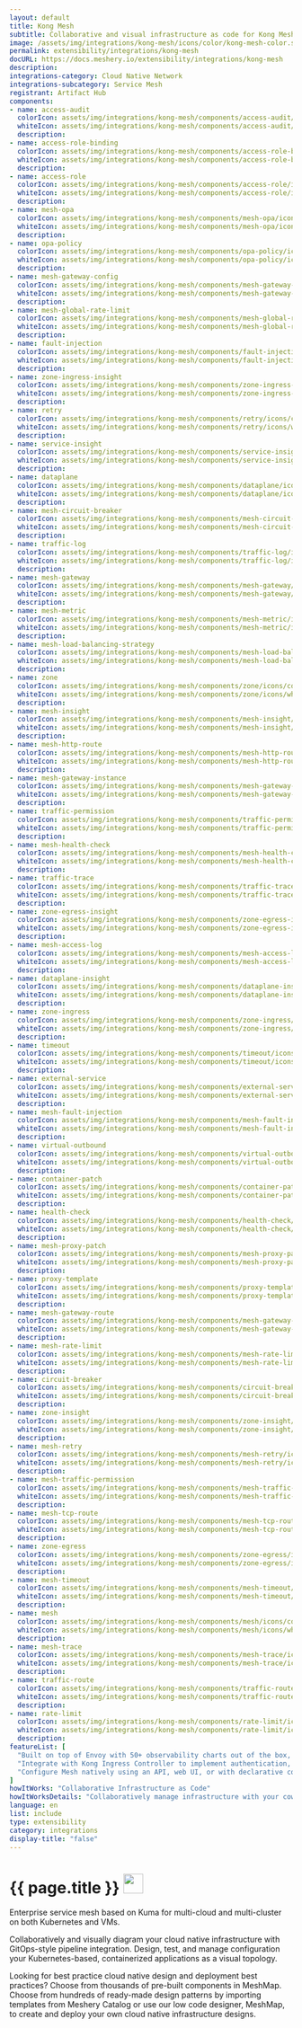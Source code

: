 ```yaml
---
layout: default
title: Kong Mesh
subtitle: Collaborative and visual infrastructure as code for Kong Mesh
image: /assets/img/integrations/kong-mesh/icons/color/kong-mesh-color.svg
permalink: extensibility/integrations/kong-mesh
docURL: https://docs.meshery.io/extensibility/integrations/kong-mesh
description: 
integrations-category: Cloud Native Network
integrations-subcategory: Service Mesh
registrant: Artifact Hub
components: 
- name: access-audit
  colorIcon: assets/img/integrations/kong-mesh/components/access-audit/icons/color/access-audit-color.svg
  whiteIcon: assets/img/integrations/kong-mesh/components/access-audit/icons/white/access-audit-white.svg
  description: 
- name: access-role-binding
  colorIcon: assets/img/integrations/kong-mesh/components/access-role-binding/icons/color/access-role-binding-color.svg
  whiteIcon: assets/img/integrations/kong-mesh/components/access-role-binding/icons/white/access-role-binding-white.svg
  description: 
- name: access-role
  colorIcon: assets/img/integrations/kong-mesh/components/access-role/icons/color/access-role-color.svg
  whiteIcon: assets/img/integrations/kong-mesh/components/access-role/icons/white/access-role-white.svg
  description: 
- name: mesh-opa
  colorIcon: assets/img/integrations/kong-mesh/components/mesh-opa/icons/color/mesh-opa-color.svg
  whiteIcon: assets/img/integrations/kong-mesh/components/mesh-opa/icons/white/mesh-opa-white.svg
  description: 
- name: opa-policy
  colorIcon: assets/img/integrations/kong-mesh/components/opa-policy/icons/color/opa-policy-color.svg
  whiteIcon: assets/img/integrations/kong-mesh/components/opa-policy/icons/white/opa-policy-white.svg
  description: 
- name: mesh-gateway-config
  colorIcon: assets/img/integrations/kong-mesh/components/mesh-gateway-config/icons/color/mesh-gateway-config-color.svg
  whiteIcon: assets/img/integrations/kong-mesh/components/mesh-gateway-config/icons/white/mesh-gateway-config-white.svg
  description: 
- name: mesh-global-rate-limit
  colorIcon: assets/img/integrations/kong-mesh/components/mesh-global-rate-limit/icons/color/mesh-global-rate-limit-color.svg
  whiteIcon: assets/img/integrations/kong-mesh/components/mesh-global-rate-limit/icons/white/mesh-global-rate-limit-white.svg
  description: 
- name: fault-injection
  colorIcon: assets/img/integrations/kong-mesh/components/fault-injection/icons/color/fault-injection-color.svg
  whiteIcon: assets/img/integrations/kong-mesh/components/fault-injection/icons/white/fault-injection-white.svg
  description: 
- name: zone-ingress-insight
  colorIcon: assets/img/integrations/kong-mesh/components/zone-ingress-insight/icons/color/zone-ingress-insight-color.svg
  whiteIcon: assets/img/integrations/kong-mesh/components/zone-ingress-insight/icons/white/zone-ingress-insight-white.svg
  description: 
- name: retry
  colorIcon: assets/img/integrations/kong-mesh/components/retry/icons/color/retry-color.svg
  whiteIcon: assets/img/integrations/kong-mesh/components/retry/icons/white/retry-white.svg
  description: 
- name: service-insight
  colorIcon: assets/img/integrations/kong-mesh/components/service-insight/icons/color/service-insight-color.svg
  whiteIcon: assets/img/integrations/kong-mesh/components/service-insight/icons/white/service-insight-white.svg
  description: 
- name: dataplane
  colorIcon: assets/img/integrations/kong-mesh/components/dataplane/icons/color/dataplane-color.svg
  whiteIcon: assets/img/integrations/kong-mesh/components/dataplane/icons/white/dataplane-white.svg
  description: 
- name: mesh-circuit-breaker
  colorIcon: assets/img/integrations/kong-mesh/components/mesh-circuit-breaker/icons/color/mesh-circuit-breaker-color.svg
  whiteIcon: assets/img/integrations/kong-mesh/components/mesh-circuit-breaker/icons/white/mesh-circuit-breaker-white.svg
  description: 
- name: traffic-log
  colorIcon: assets/img/integrations/kong-mesh/components/traffic-log/icons/color/traffic-log-color.svg
  whiteIcon: assets/img/integrations/kong-mesh/components/traffic-log/icons/white/traffic-log-white.svg
  description: 
- name: mesh-gateway
  colorIcon: assets/img/integrations/kong-mesh/components/mesh-gateway/icons/color/mesh-gateway-color.svg
  whiteIcon: assets/img/integrations/kong-mesh/components/mesh-gateway/icons/white/mesh-gateway-white.svg
  description: 
- name: mesh-metric
  colorIcon: assets/img/integrations/kong-mesh/components/mesh-metric/icons/color/mesh-metric-color.svg
  whiteIcon: assets/img/integrations/kong-mesh/components/mesh-metric/icons/white/mesh-metric-white.svg
  description: 
- name: mesh-load-balancing-strategy
  colorIcon: assets/img/integrations/kong-mesh/components/mesh-load-balancing-strategy/icons/color/mesh-load-balancing-strategy-color.svg
  whiteIcon: assets/img/integrations/kong-mesh/components/mesh-load-balancing-strategy/icons/white/mesh-load-balancing-strategy-white.svg
  description: 
- name: zone
  colorIcon: assets/img/integrations/kong-mesh/components/zone/icons/color/zone-color.svg
  whiteIcon: assets/img/integrations/kong-mesh/components/zone/icons/white/zone-white.svg
  description: 
- name: mesh-insight
  colorIcon: assets/img/integrations/kong-mesh/components/mesh-insight/icons/color/mesh-insight-color.svg
  whiteIcon: assets/img/integrations/kong-mesh/components/mesh-insight/icons/white/mesh-insight-white.svg
  description: 
- name: mesh-http-route
  colorIcon: assets/img/integrations/kong-mesh/components/mesh-http-route/icons/color/mesh-http-route-color.svg
  whiteIcon: assets/img/integrations/kong-mesh/components/mesh-http-route/icons/white/mesh-http-route-white.svg
  description: 
- name: mesh-gateway-instance
  colorIcon: assets/img/integrations/kong-mesh/components/mesh-gateway-instance/icons/color/mesh-gateway-instance-color.svg
  whiteIcon: assets/img/integrations/kong-mesh/components/mesh-gateway-instance/icons/white/mesh-gateway-instance-white.svg
  description: 
- name: traffic-permission
  colorIcon: assets/img/integrations/kong-mesh/components/traffic-permission/icons/color/traffic-permission-color.svg
  whiteIcon: assets/img/integrations/kong-mesh/components/traffic-permission/icons/white/traffic-permission-white.svg
  description: 
- name: mesh-health-check
  colorIcon: assets/img/integrations/kong-mesh/components/mesh-health-check/icons/color/mesh-health-check-color.svg
  whiteIcon: assets/img/integrations/kong-mesh/components/mesh-health-check/icons/white/mesh-health-check-white.svg
  description: 
- name: traffic-trace
  colorIcon: assets/img/integrations/kong-mesh/components/traffic-trace/icons/color/traffic-trace-color.svg
  whiteIcon: assets/img/integrations/kong-mesh/components/traffic-trace/icons/white/traffic-trace-white.svg
  description: 
- name: zone-egress-insight
  colorIcon: assets/img/integrations/kong-mesh/components/zone-egress-insight/icons/color/zone-egress-insight-color.svg
  whiteIcon: assets/img/integrations/kong-mesh/components/zone-egress-insight/icons/white/zone-egress-insight-white.svg
  description: 
- name: mesh-access-log
  colorIcon: assets/img/integrations/kong-mesh/components/mesh-access-log/icons/color/mesh-access-log-color.svg
  whiteIcon: assets/img/integrations/kong-mesh/components/mesh-access-log/icons/white/mesh-access-log-white.svg
  description: 
- name: dataplane-insight
  colorIcon: assets/img/integrations/kong-mesh/components/dataplane-insight/icons/color/dataplane-insight-color.svg
  whiteIcon: assets/img/integrations/kong-mesh/components/dataplane-insight/icons/white/dataplane-insight-white.svg
  description: 
- name: zone-ingress
  colorIcon: assets/img/integrations/kong-mesh/components/zone-ingress/icons/color/zone-ingress-color.svg
  whiteIcon: assets/img/integrations/kong-mesh/components/zone-ingress/icons/white/zone-ingress-white.svg
  description: 
- name: timeout
  colorIcon: assets/img/integrations/kong-mesh/components/timeout/icons/color/timeout-color.svg
  whiteIcon: assets/img/integrations/kong-mesh/components/timeout/icons/white/timeout-white.svg
  description: 
- name: external-service
  colorIcon: assets/img/integrations/kong-mesh/components/external-service/icons/color/external-service-color.svg
  whiteIcon: assets/img/integrations/kong-mesh/components/external-service/icons/white/external-service-white.svg
  description: 
- name: mesh-fault-injection
  colorIcon: assets/img/integrations/kong-mesh/components/mesh-fault-injection/icons/color/mesh-fault-injection-color.svg
  whiteIcon: assets/img/integrations/kong-mesh/components/mesh-fault-injection/icons/white/mesh-fault-injection-white.svg
  description: 
- name: virtual-outbound
  colorIcon: assets/img/integrations/kong-mesh/components/virtual-outbound/icons/color/virtual-outbound-color.svg
  whiteIcon: assets/img/integrations/kong-mesh/components/virtual-outbound/icons/white/virtual-outbound-white.svg
  description: 
- name: container-patch
  colorIcon: assets/img/integrations/kong-mesh/components/container-patch/icons/color/container-patch-color.svg
  whiteIcon: assets/img/integrations/kong-mesh/components/container-patch/icons/white/container-patch-white.svg
  description: 
- name: health-check
  colorIcon: assets/img/integrations/kong-mesh/components/health-check/icons/color/health-check-color.svg
  whiteIcon: assets/img/integrations/kong-mesh/components/health-check/icons/white/health-check-white.svg
  description: 
- name: mesh-proxy-patch
  colorIcon: assets/img/integrations/kong-mesh/components/mesh-proxy-patch/icons/color/mesh-proxy-patch-color.svg
  whiteIcon: assets/img/integrations/kong-mesh/components/mesh-proxy-patch/icons/white/mesh-proxy-patch-white.svg
  description: 
- name: proxy-template
  colorIcon: assets/img/integrations/kong-mesh/components/proxy-template/icons/color/proxy-template-color.svg
  whiteIcon: assets/img/integrations/kong-mesh/components/proxy-template/icons/white/proxy-template-white.svg
  description: 
- name: mesh-gateway-route
  colorIcon: assets/img/integrations/kong-mesh/components/mesh-gateway-route/icons/color/mesh-gateway-route-color.svg
  whiteIcon: assets/img/integrations/kong-mesh/components/mesh-gateway-route/icons/white/mesh-gateway-route-white.svg
  description: 
- name: mesh-rate-limit
  colorIcon: assets/img/integrations/kong-mesh/components/mesh-rate-limit/icons/color/mesh-rate-limit-color.svg
  whiteIcon: assets/img/integrations/kong-mesh/components/mesh-rate-limit/icons/white/mesh-rate-limit-white.svg
  description: 
- name: circuit-breaker
  colorIcon: assets/img/integrations/kong-mesh/components/circuit-breaker/icons/color/circuit-breaker-color.svg
  whiteIcon: assets/img/integrations/kong-mesh/components/circuit-breaker/icons/white/circuit-breaker-white.svg
  description: 
- name: zone-insight
  colorIcon: assets/img/integrations/kong-mesh/components/zone-insight/icons/color/zone-insight-color.svg
  whiteIcon: assets/img/integrations/kong-mesh/components/zone-insight/icons/white/zone-insight-white.svg
  description: 
- name: mesh-retry
  colorIcon: assets/img/integrations/kong-mesh/components/mesh-retry/icons/color/mesh-retry-color.svg
  whiteIcon: assets/img/integrations/kong-mesh/components/mesh-retry/icons/white/mesh-retry-white.svg
  description: 
- name: mesh-traffic-permission
  colorIcon: assets/img/integrations/kong-mesh/components/mesh-traffic-permission/icons/color/mesh-traffic-permission-color.svg
  whiteIcon: assets/img/integrations/kong-mesh/components/mesh-traffic-permission/icons/white/mesh-traffic-permission-white.svg
  description: 
- name: mesh-tcp-route
  colorIcon: assets/img/integrations/kong-mesh/components/mesh-tcp-route/icons/color/mesh-tcp-route-color.svg
  whiteIcon: assets/img/integrations/kong-mesh/components/mesh-tcp-route/icons/white/mesh-tcp-route-white.svg
  description: 
- name: zone-egress
  colorIcon: assets/img/integrations/kong-mesh/components/zone-egress/icons/color/zone-egress-color.svg
  whiteIcon: assets/img/integrations/kong-mesh/components/zone-egress/icons/white/zone-egress-white.svg
  description: 
- name: mesh-timeout
  colorIcon: assets/img/integrations/kong-mesh/components/mesh-timeout/icons/color/mesh-timeout-color.svg
  whiteIcon: assets/img/integrations/kong-mesh/components/mesh-timeout/icons/white/mesh-timeout-white.svg
  description: 
- name: mesh
  colorIcon: assets/img/integrations/kong-mesh/components/mesh/icons/color/mesh-color.svg
  whiteIcon: assets/img/integrations/kong-mesh/components/mesh/icons/white/mesh-white.svg
  description: 
- name: mesh-trace
  colorIcon: assets/img/integrations/kong-mesh/components/mesh-trace/icons/color/mesh-trace-color.svg
  whiteIcon: assets/img/integrations/kong-mesh/components/mesh-trace/icons/white/mesh-trace-white.svg
  description: 
- name: traffic-route
  colorIcon: assets/img/integrations/kong-mesh/components/traffic-route/icons/color/traffic-route-color.svg
  whiteIcon: assets/img/integrations/kong-mesh/components/traffic-route/icons/white/traffic-route-white.svg
  description: 
- name: rate-limit
  colorIcon: assets/img/integrations/kong-mesh/components/rate-limit/icons/color/rate-limit-color.svg
  whiteIcon: assets/img/integrations/kong-mesh/components/rate-limit/icons/white/rate-limit-white.svg
  description: 
featureList: [
  "Built on top of Envoy with 50+ observability charts out of the box, you can collect metrics, traces and logs of all L4-L7 traffic.",
  "Integrate with Kong Ingress Controller to implement authentication, transformations, and other functionalities across Kubernetes clusters with zero downtime.",
  "Configure Mesh natively using an API, web UI, or with declarative configuration to manage updates via your CI/CD pipelines."
]
howItWorks: "Collaborative Infrastructure as Code"
howItWorksDetails: "Collaboratively manage infrastructure with your coworkers synchronously sharing the same designs."
language: en
list: include
type: extensibility
category: integrations
display-title: "false"
---
```

<h1>{{ page.title }} <img src="{{ page.image }}" style="width: 35px; height: 35px;" /></h1>

<p>
Enterprise service mesh based on Kuma for multi-cloud and multi-cluster on both Kubernetes and VMs.
</p>
<p>
    Collaboratively and visually diagram your cloud native infrastructure with GitOps-style pipeline integration. Design, test, and manage configuration your Kubernetes-based, containerized applications as a visual topology.
</p>
<p>
    Looking for best practice cloud native design and deployment best practices? Choose from thousands of pre-built components in MeshMap. Choose from hundreds of ready-made design patterns by importing templates from Meshery Catalog or use our low code designer, MeshMap, to create and deploy your own cloud native infrastructure designs.
</p>
